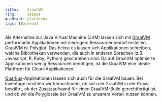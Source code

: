 ```yaml
---
title:    GraalVM  
ring:     assess  
quadrant: platforms
tags: [Backend]
---
```


Als Alternative zur Java Virtual Machine (JVM) lassen sich mit [GraalVM][graalvm] performante Applikationen mit
niedrigem Ressourcenbedarf erstellen. GraalVM ist Polyglot. Das heisst es lassen sich Applikationen schreiben, welche
Bibliotheken verwenden, die auch in anderen Sprachen (z.B. Javascript, R, Ruby, Python) geschrieben sind. Da auf GraalVM
optimierte Applikationen wenig Ressourcen benötigen, ist die GraalVM eine ideale Plattform für Cloud-Applikationen.

[Quarkus][quarkus]-Applikationen lassen sich auch für die GraalVM bauen. Bei Inventage möchten wir herausfinden, ob sich
die GraalVM in der Praxis bewährt, ob der Zusatzaufwand für einen GraalVM-Build gerechtfertigt ist, und ob wir die
Polyglossie der GraalVM zu unserem Vorteil nutzen können.

[graalvm]: https://www.graalvm.org/
[quarkus]: /libraries-frameworks-and-languages/quarkus
